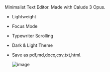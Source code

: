 Minimalist Text Editor. Made with Calude 3 Opus.
- Lightweight
- Focus Mode
- Typewriter Scrolling
- Dark & Light Theme
- Save as pdf,md,docx,csv,txt,html.

  ![image](https://github.com/Lunedor/theWriter/assets/33136986/c5d70d01-0752-43e3-900d-a24cc53f85dc)
